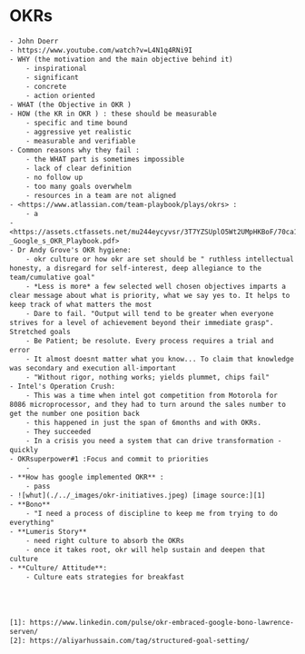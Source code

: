 # OKRs

    - John Doerr
    - https://www.youtube.com/watch?v=L4N1q4RNi9I
    - WHY (the motivation and the main objective behind it)
        - inspirational
        - significant
        - concrete
        - action oriented
    - WHAT (the Objective in OKR )
    - HOW (the KR in OKR ) : these should be measurable
        - specific and time bound
        - aggressive yet realistic
        - measurable and verifiable
    - Common reasons why they fail :
        - the WHAT part is sometimes impossible
        - lack of clear definition
        - no follow up
        - too many goals overwhelm
        - resources in a team are not aligned
    - <https://www.atlassian.com/team-playbook/plays/okrs> :
        - a
    - <https://assets.ctfassets.net/mu244eycyvsr/3T7YZSUplO5Wt2UMpHKBoF/70ca14665b9735a7f7cff5f4c95c34df/WhatMatters.com_-_Google_s_OKR_Playbook.pdf>
    - Dr Andy Grove's OKR hygiene:
        - okr culture or how okr are set should be " ruthless intellectual honesty, a disregard for self-interest, deep allegiance to the team/cumulative goal"
        - *Less is more* a few selected well chosen objectives imparts a clear message about what is priority, what we say yes to. It helps to keep track of what matters the most
        - Dare to fail. "Output will tend to be greater when everyone strives for a level of achievement beyond their immediate grasp". Stretched goals
        - Be Patient; be resolute. Every process requires a trial and error
        - It almost doesnt matter what you know... To claim that knowledge was secondary and execution all-important
        - "Without rigor, nothing works; yields plummet, chips fail"
    - Intel's Operation Crush:
        - This was a time when intel got competition from Motorola for 8086 microprocessor, and they had to turn around the sales number to get the number one position back
        - this happened in just the span of 6months and with OKRs. 
        - They succeeded
        - In a crisis you need a system that can drive transformation - quickly
    - OKRsuperpower#1 :Focus and commit to priorities
        - 
    - **How has google implemented OKR** :
        - pass
    - ![whut](./../_images/okr-initiatives.jpeg) [image source:][1]
    - **Bono**
        - "I need a process of discipline to keep me from trying to do everything"
    - **Lumeris Story**
        - need right culture to absorb the OKRs
        - once it takes root, okr will help sustain and deepen that culture
    - **Culture/ Attitude**:
        - Culture eats strategies for breakfast




    [1]: https://www.linkedin.com/pulse/okr-embraced-google-bono-lawrence-serven/
    [2]: https://aliyarhussain.com/tag/structured-goal-setting/

